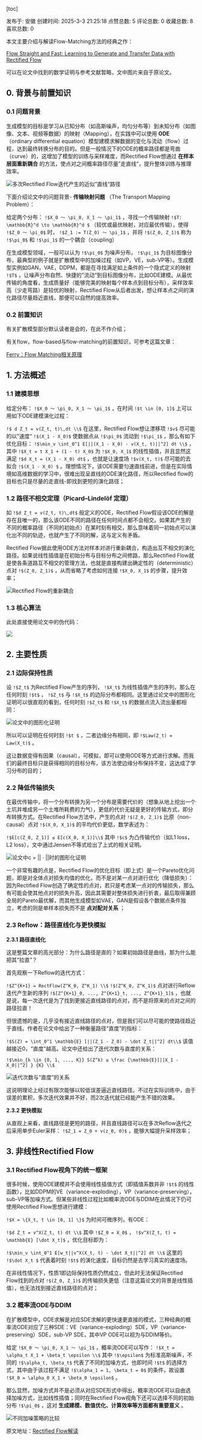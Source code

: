 

[toc]



发布于: 安徽
创建时间: 2025-3-3 21:25:18
点赞总数: 5
评论总数: 0
收藏总数: 8
喜欢总数: 0

本文主要介绍与解读Flow-Matching方法的经典之作：

[Flow Straight and Fast: Learning to Generate and Transfer Data with Rectified Flow](https://arxiv.org/abs/2209.03003)

可以在论文中找到的数学证明与参考文献暂略，文中图片来自于原论文。

## 0. 背景与前置知识

### 0.1 问题背景

生成模型的目标是学习从已知分布（如高斯噪声，均匀分布等）到未知分布（如图像、文本、视频等数据）的映射（Mapping），在实践中可以使用 **ODE** （ordinary differential equation）模型建模求解数据的变化与流动（flow）过程，达到最终转换分布的目的。但是一般情况下的ODE的概率路径都是弯曲（curve）的，这增加了模型的训练与采样难度，而Rectified Flow想通过 **在样本层面重新耦合** 的方法，使点对之间概率路径尽量”走直线“，提升整体训练与推理效率。

![多次Rectified Flow迭代产生的近似”直线“路径](images/2v2-df73fd18910b59b39f90f6fb14cdde99.jpg)

下面介绍论文中的问题背景- **传输映射问题** （The Transport Mapping Problem）：

给定两个分布：  `!$X_0 ～ \pi_0, X_1 ～ \pi_1$`  ，寻找一个传输映射  `!$T: \mathbb{R}^d \to \mathbb{R}^d $`  （较优或最优映射，对应最优传输），使得  `!$Z_0 ～ \pi_0$`  时， `!$Z_1 := T(Z_0) ～ \pi_1$`  ，并将  `!$(Z_0, Z_1)$`  称为  `!$\pi_0$`  和  `!$\pi_1$`  的一个耦合（coupling）

在生成模型领域，一般可以认为  `!$\pi_0$`  为噪声分布，  `!$\pi_1$`  为目标图像分布，最典型的例子就是扩散模型中的加噪过程（如VP，VE，sub-VP等）。生成模型实例如GAN，VAE，DDPM，都是在寻找满足如上条件的一个隐式定义的映射  `!$T$`  ，让噪声分布自然、快捷的”流动“到目标图像分布，比如ODE建模。从最优传输的角度看，生成质量好（能够完美的映射每个样本点到目标分布），采样效率高（少走弯路）是较优的映射，Rectified Flow从后者出发，想让样本点之间的演化路径尽量趋近直线，那便可以自然的提高效率。

### 0.2 前置知识

有关扩散模型部分默认读者是会的，在此不作介绍；

有关flow，flow-based与flow-matching的前置知识，可参考这篇文章：

[Ferry：Flow Matching相关原理](https://zhuanlan.zhihu.com/p/20571616124)

## 1. 方法概述

### 1.1 建模思想

给定分布：  `!$X_0 ～ \pi_0, X_1 ～ \pi_1$` ，在时间  `!$t \in [0, 1]$`  上可以用如下ODE建模演化过程：

 `!$ d Z_t = v(Z_t, t)\,dt \\$`  在这里，Rectified Flow想让漂移项  `!$v$`  尽可能的以”速度“  `!$(X_1 - X_0)$`  使数据点从  `!$\pi_0$`  流动到  `!$\pi_1$`  ，那么有如下优化目标：  `!$\min_v \int_0^1 E[||(X_1 - X_0) - v(X_t, t)||^2] dt \\$` ，其中  `!$X_t = t X_1 + (1 - t) X_0$`  为  `!$X_0, X_1$`  的线性插值，并且显然这满足  `!$d X_t = (X_1 - X_0) dt$`  ，也就是让速度场  `!$v(X_t, t)$`  尽可能的去拟合  `!$(X_1 - X_0) $`  。理想情况下，该ODE需要匀速直线前进，但是在实际情境如高维数据的学习中，很难出现呈直线的ODE演化路径，所以Rectified flow的目标也只是尽量的走直线-即找到更短的演化路径；

### 1.2 路径不相交定理（Picard–Lindelöf 定理）

如  `!$d Z_t = v(Z_t, t)\,dt$`  般定义的ODE，Rectified Flow假设该ODE的解是存在且唯一的，那么该ODE不同的路径在任何时间点都不会相交。如果其产生的不同的概率路径（不同的初始点）在某时刻有相交，那么意味着同一初始点可以演化出不同的轨迹，也就产生了不同的解，这与定义有矛盾。

Rectified Flow据此使用ODE方法对样本对进行重新耦合，构造出互不相交的演化路径。如果说线性插值是在初始分布与目标分布之间修路，那么Rectified Flow就是使各条道路互不相交的管理方法，也就是直接构建出确定性的（deterministic）点对  `!$(Z_0, Z_1)$`  ，从而省略了考虑如何连接  `!$X_0, X_1$`  的步骤，提升效率；

  

![Rectified Flow的重新耦合](images/3v2-5d5d12e43546d86b7c3806da6daa51de.jpg)

### 1.3 核心算法

此处直接使用论文中的伪代码：

![](images/4v2-534ac0829d8cb62c0c5aabe168322410.jpg)

## 2. 主要性质

### 2.1 边际保持性质

设  `!$Z_t$`  为Rectified Flow产生的序列，  `!$X_t$`  为线性插值产生的序列，那么在任何时刻  `!$t$`  ，  `!$Z_t$`  与  `!$X_t$`  的边际分布都相同。这里通过论文中的图形化证明可以很直观的看到，任何时刻  `!$Z_t$`  和  `!$X_t$`  的数据点流入流出量都相同：

![论文中的图形化证明](images/5v2-319f0206aa8fc83a5eba64aa7a10e087.jpg)

所以可以证明在任何时刻  `!$t $`  ，二者边缘分布相同，即  `!$Law(Z_t) = Law(X_t)$`  。

这让数据变得有因果（causal），可模拟，即可以使用ODE等方式进行求解。而我们的最终目标只是获得相同的目标分布，该方法使边缘分布保持不变，这达成了学习分布的目的；

### 2.2 降低传输损失

在最优传输中，将一个分布转换为另一个分布是需要代价的（想象从地上挖出一个土坑并堆成另一个土堆所耗费的力气），更低的代价无疑是更好的传输方式，即分布转换方式。在Rectified Flow方法中，产生的点对  `!$(Z_0, Z_1)$`  比原（non-causal）点对  `!$(X_0, X_1)$`  的平均代价更低，数学表述为：

 `!$E[c(Z_0, Z_1)] ≤ E[c(X_0, X_1)]\\$`  其中  `!$c$`  为凸传输代价（如L1 loss，L2 loss），文中通过Jensen不等式给出了上式的相关证明。

![论文中c = || · ||时的图形化证明](images/6v2-c1ef6a4f1f04c173d4ddbaf6ba9b0c94.jpg)

一个非常有趣的点是，Rectified Flow的优化目标（即上式）是一个Pareto优化问题，即是对全体点对损失均值的优化，而不是对某一点对进行优化（降低损失）：因为Rectified Flow创造了确定性的点对，若只是考虑某一点对的传输损失，那么有可能会使其他点对的损失升高，因此其需要对整体损失进行折衷，最后取得兼顾全局的Pareto最优解，而其他生成模型如VAE，GAN是假设各个数据点条件独立，考虑的则是单样本损失而不是 **点对配对关系** ；

### 2.3 Reflow：路径直线化与更快模拟

 **2.3.1 路径直线化** 

这是整篇文章的高光部分：为什么路径是直的？如果初始路径是曲线，那为什么能把其“拉直”？

首先观察一下Reflow的迭代方式：

 `!$Z^{K+1} = RectFlow(Z^K_0, Z^K_1) \\$`   `!$(Z^K_0, Z^K_1)$`  点对进行Reflow迭代产生新的序列  `!$[Z^{K+1}_0, ..., Z^{K+1}_t, ..., Z^{K+1}_1]$`  ，也就是说，每一次迭代是为了找到更接近直线路径的点对，而不是将原来的点对之间的路径拉直！

但很遗憾的是，几乎没有接近直线路径的点对，但是我们可以尽可能的使路径趋近于直线。作者在论文中给出了一种衡量路径“直度”的指标：

 `!$S(Z) = \int_0^1 \mathbb{E} [||(Z_1 - Z_0) - \dot Z_t||^2] dt\\$`  该值越接近0，“直度”越高。论文中还给出了迭代次数与直度的关系：

 `!$\min_{k \in {0, 1, ..., K}} S(Z^k) ≤ \frac {\mathbb{E}[||X_1 - X_0||^2] } {K} \\$` 

![迭代次数与“直度”的关系](images/7v2-9665ef2fe69277e0bc60416f2a9a1d29.jpg)

这说明理论上经过有限次能够以较低误差逼近直线路径。不过在实际训练中，由于误差的累积，多次迭代效果并不好，而2次迭代就已经能产生不错的效果。

 **2.3.2 更快模拟** 

从直观上来看，直线路径是更短的路径，并且直线路径可以在多次Reflow迭代之后采用单步Euler采样：  `!$Z_1 = Z_0 + v(z_0, 0)$`  ，能够大幅提升采样效率；

## 3. 非线性Rectified Flow

### 3.1 Rectified Flow视角下的统一框架

很多时候，使用ODE建模并不会使用线性插值方式（即插值系数并非  `!$t$`  的线性函数），比如DDPM的VE（variance-exploding），VP（variance-preserving），sub-VP等加噪方式。但某些非线性过程比如概率流ODE与DDIM在此情况下仍可使用Rectified Flow思想进行建模：

 `!$X = \{X_t, t \in [0, 1] \}$`  为时间可微序列，有ODE：

 `!$d Z_t = v^X(Z_t, t) dt \\$`  其中  `!$Z_0 = X_0$` ，  `!$v^X(Z_t, t) = \mathbb{E} [\dot X_t]$`  ，优化目标即为：

 `!$\min_v \int_0^1 E[w_t||v^X(X_t, t) - \dot X_t||^2] dt \\$`  这里的  `!$\dot X_t $`  代表着时刻  `!$t$`  的演化速度，目标仍然是去学习真实的速度场。

在非线性情况下，性质1即边际保持性质仍然成立，但此时无法保证Rectified Flow找到的点对  `!$(Z_0, Z_1)$`  的传输损失更低（注意这篇论文的背景是线性插值），也无法找到接近直线路径的点对；

### 3.2 概率流ODE与DDIM

在扩散模型中，ODE求解是对应SDE求解的更快速更直接的模式，三种经典的概率流ODE对应了三种SDE：VE（variance-exploding）SDE，VP（variance-preserving）SDE，sub-VP SDE，其中VP ODE可以视为与DDIM等价。

给定  `!$X_0 ～ \pi_0, X_1 ～ \pi_1$` ，概率流ODE可以写作：  `!$X_t = \alpha_t X_1 + \beta_t \epsilon \\$`  其中  `!$\epsilon$`  为标准高斯噪声，不同的  `!$\alpha_t, \beta_t$`  代表了不同的加噪方式，也即时间  `!$t$`  的选择方式，其中由于该过程不满足  `!$\alpha_1 = 1, \beta_t = 0$` 的条件，故设置 `!$X_0 = \alpha_0 X_1 + \beta_0 \epsilon$` 。

那么显然，加噪方式并不是必须从对应SDE形式中得出，概率流ODE可以自由选择加噪方式，比如线性插值；同时在Rectified Flow视角下还可以选择不同的初始分布  `!$\pi_0$` ，这对 **生成建模、数值优化、计算效率等方面都有重要意义** 。

![不同加噪策略的比较](images/8v2-e0b3221870968ecf79bfc08386b769e4.jpg)

  

原文地址：[Rectified Flow解读](https://zhuanlan.zhihu.com/p/26766739762) 


